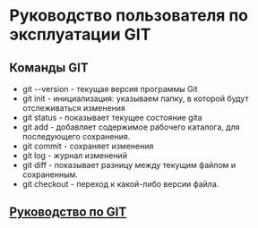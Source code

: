 # Руководство пользователя по эксплуатации GIT
## Команды GIT 

* git --version - текущая версия программы Git
* git init - инициализация: указываем папку, в которой будут отслеживаться изменения
* git status - показывает текущее состояние gita
* git add - добавляет содержимое рабочего каталога, для последующего сохранения. 
* git commit - сохраняет изменения
* git log - журнал изменений
* git diff - показывает разницу между текущим файлом и сохраненным. 
* git checkout - переход к какой-либо версии файла. 

## [Руководство по GIT](https://github.com/git-guides)


